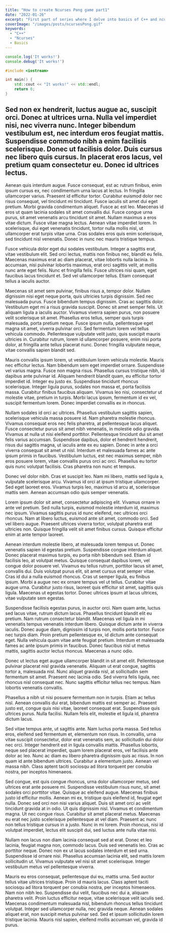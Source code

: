 ```yaml
---
title: "How to create Ncurses Pong game part1"
date: "2022-01-26"
excerpt: "First part of series where I delve into basics of C++ and ncurses library while creating a simple pong game. First part focuses on setting up environment and installing of library. "
coverImage: "/images/posts/ncursesPong.gif"
keywords:
  - "C++"
  - "Ncurses"
  - Basics
---
```

~~~js
console.log('It works!')
console.debug('It works!')
~~~

~~~cpp
#include <iostream>

int main() {
    std::cout << "It works!" << std::endl;
    return 0;
}
~~~

## Sed non ex hendrerit, luctus augue ac, suscipit orci. Donec at ultrices urna. Nulla vel imperdiet nisi, nec viverra nunc. Integer bibendum vestibulum est, nec interdum eros feugiat mattis. Suspendisse commodo nibh a enim facilisis scelerisque. Donec ut facilisis dolor. Duis cursus nec libero quis cursus. In placerat eros lacus, vel pretium quam consectetur eu. Donec id ultrices lectus.

Aenean quis interdum augue. Fusce consequat, est ac rutrum finibus, enim ipsum cursus ex, nec condimentum urna lacus at lectus. In fringilla ullamcorper varius. Praesent id efficitur tortor. Curabitur euismod dolor nec risus consequat, vel tincidunt mi tincidunt. Fusce iaculis sit amet dui eget pretium. Morbi gravida condimentum aliquet. Fusce ac est leo. Maecenas id eros ut quam lacinia sodales sit amet convallis dui. Fusce congue urna purus, sit amet venenatis arcu tincidunt sit amet. Nullam maximus a eros vitae dictum. Fusce vitae magna lectus. Aenean vitae imperdiet lorem. In scelerisque, dui eget venenatis tincidunt, tortor nulla mollis nisl, ut ullamcorper erat turpis vitae urna. Cras sodales eros quis enim scelerisque, sed tincidunt nisl venenatis. Donec in nunc nec mauris tristique tempus.

Fusce vehicula dolor eget dui sodales vestibulum. Integer a sagittis erat, vitae vestibulum elit. Sed orci lectus, mattis non finibus nec, blandit eu felis. Maecenas maximus erat ac diam placerat, vitae lobortis nulla lacinia. In accumsan, nisi pulvinar lobortis maximus, erat orci sagittis velit, at mollis nunc ante eget felis. Nunc et fringilla felis. Fusce ultrices nisi quam, eget faucibus lacus tincidunt et. Sed vel ullamcorper tellus. Etiam consequat tellus a iaculis auctor.

Maecenas sit amet sem pulvinar, finibus risus a, tempor dolor. Nullam dignissim nisi eget neque porta, quis ultricies turpis dignissim. Sed nec malesuada purus. Fusce bibendum tempus dignissim. Cras ac sagittis dolor. Vestibulum eget mi a risus gravida suscipit. Donec sit amet semper felis. Ut aliquam ligula a iaculis auctor. Vivamus viverra sapien purus, non posuere velit scelerisque sit amet. Phasellus eros tellus, semper quis turpis malesuada, porta pretium neque. Fusce ipsum nulla, pellentesque eget magna sit amet, viverra pulvinar orci. Sed fermentum lorem vel tellus vehicula commodo. Pellentesque vulputate velit justo, quis suscipit mauris ultricies in. Curabitur rutrum, lorem id ullamcorper posuere, enim nisi porta dolor, at fringilla ante tellus placerat nunc. Donec fringilla vulputate neque, vitae convallis sapien blandit sed.

Mauris convallis ipsum lorem, ut vestibulum lorem vehicula molestie. Mauris nec efficitur lectus. Nam bibendum sem eget imperdiet ornare. Suspendisse vel varius magna. Fusce non magna risus. Phasellus cursus tristique nibh, id dapibus ante pulvinar id. Aliquam hendrerit blandit quam, eu efficitur tortor imperdiet id. Integer eu justo ex. Suspendisse tincidunt rhoncus scelerisque. Integer ligula purus, sodales non massa et, porta facilisis massa. Curabitur finibus faucibus aliquam. Vivamus leo nisi, consectetur ut molestie vitae, pretium in turpis. Morbi lacus ipsum, fermentum id ex vel, suscipit fermentum lorem. Donec imperdiet convallis ex in rhoncus.

Nullam sodales id orci ac ultrices. Phasellus vestibulum sagittis sapien, scelerisque vehicula massa posuere id. Nam pharetra molestie rhoncus. Vivamus consequat eros nec felis pharetra, at pellentesque lacus aliquet. Fusce consectetur purus sit amet nibh venenatis, in molestie odio gravida. Vivamus at nulla ut nisi eleifend porttitor. Pellentesque tincidunt dui sit amet felis varius accumsan. Suspendisse dapibus, dolor et hendrerit hendrerit, risus dui sagittis magna, ut iaculis ante ex eu sapien. Donec in ante a orci viverra consequat sit amet ut nisl. Interdum et malesuada fames ac ante ipsum primis in faucibus. Vestibulum luctus, est nec maximus semper, nibh eros posuere lorem, vitae convallis purus orci ac orci. Phasellus eu tortor quis nunc volutpat facilisis. Cras pharetra non nunc et tempus.

Donec vel dolor nibh. Cras et suscipit leo. Nam mi libero, mattis sed ligula a, vulputate scelerisque arcu. Vivamus id orci at ipsum tristique ullamcorper. Sed eget laoreet eros. Vivamus turpis leo, maximus id arcu at, scelerisque mattis sem. Aenean accumsan odio quis semper venenatis.

Lorem ipsum dolor sit amet, consectetur adipiscing elit. Vivamus ornare in ante vel pretium. Sed nulla turpis, euismod molestie interdum id, maximus nec ipsum. Vivamus sagittis purus id nunc eleifend, nec ultrices orci rhoncus. Nam at libero luctus, euismod ante sit amet, commodo orci. Sed vel libero augue. Praesent ultrices viverra tortor, volutpat pharetra erat ultricies non. Quisque fringilla velit sit amet finibus cursus. Quisque efficitur enim at ante tempor laoreet.

Aenean interdum molestie libero, at malesuada lorem tempus ut. Donec venenatis sapien id egestas pretium. Suspendisse congue interdum aliquet. Donec placerat maximus turpis, eu porta nibh bibendum sed. Etiam id facilisis leo, at volutpat metus. Quisque consequat dapibus lorem, vel congue dolor posuere vel. Vivamus eu tellus rutrum, porttitor lacus sit amet, convallis dui. Duis volutpat purus elit, sit amet cursus erat semper vitae. Cras id dui a nulla euismod rhoncus. Cras ut semper ligula, eu finibus ipsum. Morbi a augue nec ex ornare tempus vel ut tellus. Curabitur vitae augue urna. Curabitur justo risus, laoreet quis efficitur sit amet, sagittis quis ligula. Maecenas ut egestas tortor. Donec ultrices ipsum at lacus ultrices, vitae vulputate sem egestas.

Suspendisse facilisis egestas purus, in auctor orci. Nam quam ante, luctus sed lacus vitae, rutrum dictum lacus. Phasellus tincidunt blandit elit eu pretium. Nam rutrum consectetur blandit. Maecenas vel ligula in mi venenatis tempus venenatis interdum libero. Quisque dictum ante in viverra iaculis. Donec augue diam, dignissim id turpis non, mollis porta tortor. Fusce nec turpis diam. Proin pretium pellentesque ex, id dictum ante consequat eget. Nulla vehicula quam vitae ante feugiat pretium. Interdum et malesuada fames ac ante ipsum primis in faucibus. Donec faucibus nisl ut metus mattis, sagittis auctor lectus rhoncus. Maecenas a nunc odio.

Donec ut lectus eget augue ullamcorper blandit in sit amet elit. Pellentesque pulvinar placerat nisl gravida venenatis. Aliquam ut erat congue, sagittis tortor a, malesuada nisl. Nunc aliquet gravida nisl, at sollicitudin sem fermentum sit amet. Praesent nec lacinia odio. Sed viverra felis ligula, nec rhoncus nisl consequat nec. Nunc sagittis efficitur tellus nec tempus. Nam lobortis venenatis convallis.

Phasellus a nibh ut nisi posuere fermentum non in turpis. Etiam ac tellus nisl. Aenean convallis dui erat, bibendum mattis est semper ac. Praesent justo est, congue quis nisi vitae, laoreet consequat erat. Suspendisse quis ultrices purus. Nulla facilisi. Nullam felis elit, molestie et ligula id, pharetra dictum lacus.

Sed vitae tempus ante, ut sagittis ante. Nam luctus porta massa. Sed tellus eros, eleifend sed fermentum et, elementum non risus. In convallis, urna vitae suscipit consectetur, dolor erat venenatis sem, ac sollicitudin dui dolor nec orci. Integer hendrerit est in ligula convallis mattis. Phasellus lobortis, neque sed placerat imperdiet, quam lorem placerat eros, vel facilisis ante dolor ac leo. Nunc ac diam eu libero pharetra dignissim quis ac risus. In non quam id ante bibendum ultrices. Curabitur a elementum justo. Aenean vel massa nibh. Class aptent taciti sociosqu ad litora torquent per conubia nostra, per inceptos himenaeos.

Sed congue, est quis congue rhoncus, urna dolor ullamcorper metus, sed ultrices erat ante posuere mi. Suspendisse vestibulum risus nunc, sit amet sodales orci porttitor vitae. Quisque ac eleifend augue. Maecenas finibus justo id efficitur mollis. Aenean mi ex, tristique quis eleifend id, feugiat eget nulla. Donec sed orci non nisi varius aliquet. Duis sit amet orci ac velit tincidunt gravida at in odio. Ut quis dignissim nisl. Vivamus et condimentum magna. Ut nec congue risus. Curabitur sit amet placerat metus. Maecenas eu erat nec justo scelerisque pellentesque at vel diam. Praesent ac nunc non tellus tristique cursus in a justo. Nunc in mi lorem. Proin rhoncus, nisi id volutpat imperdiet, lectus elit suscipit dui, sed luctus ante nulla vitae nisi.

Nullam non lacus non diam lacinia consequat sed at erat. Donec et leo lacinia, feugiat magna non, commodo lacus. Duis sed venenatis leo. Cras ac porttitor neque. Donec non ex ut lacus sodales interdum et sed urna. Suspendisse id ornare nisi. Phasellus accumsan lacinia elit, sed mattis lorem sollicitudin ut. Vivamus vulputate vel nisi sit amet scelerisque. Integer vestibulum metus vel pellentesque viverra.

Mauris eu eros consequat, pellentesque dui eu, mattis urna. Sed auctor tellus vitae ultrices tristique. Proin id mauris lacus. Class aptent taciti sociosqu ad litora torquent per conubia nostra, per inceptos himenaeos. Nam non nibh leo. Suspendisse dui velit, faucibus nec dui a, aliquam pharetra velit. Proin luctus efficitur neque, vitae scelerisque velit iaculis sed. Maecenas condimentum malesuada nisl, bibendum rhoncus tellus tincidunt volutpat. Integer sed ullamcorper nulla, nec gravida neque. Aenean sodales aliquet erat, non suscipit metus pulvinar sed. Sed et ipsum sollicitudin lorem tristique lacinia. Mauris nisl sapien, eleifend mollis accumsan vel, gravida id purus.
